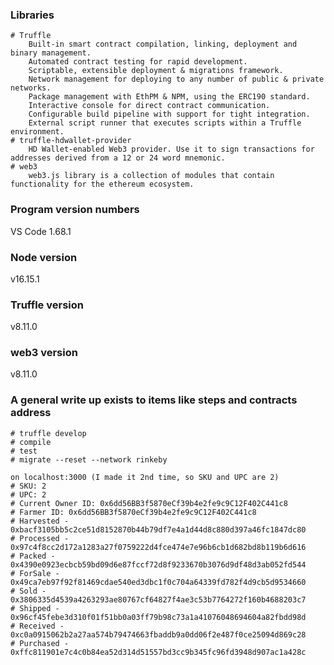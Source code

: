 ### Libraries

    # Truffle
        Built-in smart contract compilation, linking, deployment and binary management.
        Automated contract testing for rapid development.
        Scriptable, extensible deployment & migrations framework.
        Network management for deploying to any number of public & private networks.
        Package management with EthPM & NPM, using the ERC190 standard.
        Interactive console for direct contract communication.
        Configurable build pipeline with support for tight integration.
        External script runner that executes scripts within a Truffle environment.
    # truffle-hdwallet-provider
        HD Wallet-enabled Web3 provider. Use it to sign transactions for addresses derived from a 12 or 24 word mnemonic.
    # web3
        web3.js library is a collection of modules that contain functionality for the ethereum ecosystem.

### Program version numbers

VS Code 1.68.1

### Node version

v16.15.1

### Truffle version

v8.11.0

### web3 version

v8.11.0

### A general write up exists to items like steps and contracts address

    # truffle develop
    # compile
    # test
    # migrate --reset --network rinkeby

    on localhost:3000 (I made it 2nd time, so SKU and UPC are 2)
    # SKU: 2
    # UPC: 2
    # Current Owner ID: 0x6dd56BB3f5870eCf39b4e2fe9c9C12F402C441c8
    # Farmer ID: 0x6dd56BB3f5870eCf39b4e2fe9c9C12F402C441c8
    # Harvested - 0xbacf3105bb5c2ce51d8152870b44b79df7e4a1d44d8c880d397a46fc1847dc80
    # Processed - 0x97c4f8cc2d172a1283a27f0759222d4fce474e7e96b6cb1d682bd8b119b6d616
    # Packed - 0x4390e0923ecbcb59bd09d6e87fccf72d8f9233670b3076d9df48d3ab052fd544
    # ForSale - 0x49ca7eb97f92f81469cdae540ed3dbc1f0c704a64339fd782f4d9cb5d9534660
    # Sold - 0x3806335d4539a4263293ae80767cf64827f4ae3c53b7764272f160b4688203c7
    # Shipped - 0x96cf45febe3d310f01f51bb0a03ff79b98c73a1a41076048694604a82fbdd98d
    # Received - 0xc0a0915062b2a27aa574b79474663fbaddb9a0dd06f2e487f0ce25094d869c28
    # Purchased - 0xffc811901e7c4c0b84ea52d314d51557bd3cc9b345fc96fd3948d907ac1a428c
